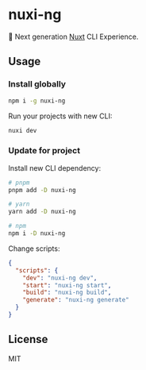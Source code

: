 # nuxi-ng

💫 Next generation [Nuxt](https://nuxt.com/) CLI Experience.

## Usage

### Install globally

```bash
npm i -g nuxi-ng
```

Run your projects with new CLI:

```bash
nuxi dev
```

### Update for project

Install new CLI dependency:

```bash
# pnpm
pnpm add -D nuxi-ng

# yarn
yarn add -D nuxi-ng

# npm
npm i -D nuxi-ng
```

Change scripts:

```json
{
  "scripts": {
    "dev": "nuxi-ng dev",
    "start": "nuxi-ng start",
    "build": "nuxi-ng build",
    "generate": "nuxi-ng generate"
  }
}
```

## License

MIT
